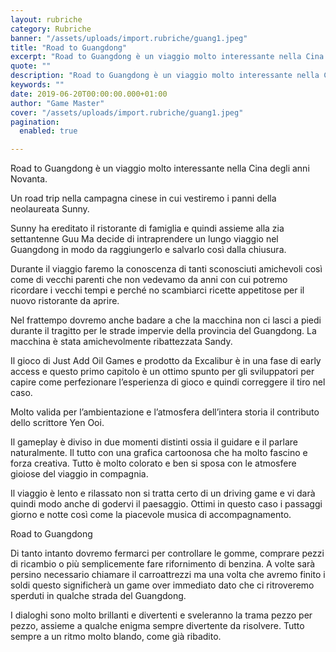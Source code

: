 ```yaml
---
layout: rubriche
category: Rubriche
banner: "/assets/uploads/import.rubriche/guang1.jpeg"
title: "Road to Guangdong"
excerpt: "Road to Guangdong è un viaggio molto interessante nella Cina degli anni Novanta. Un road trip nella campagna cinese in cui vestiremo i panni della neolaureata Sunny. Sunny ha ereditato il ristorante di famiglia e quindi assieme alla zia settantenne  Guu Ma decide di intraprendere un lungo viaggio nel Guangdong in modo da raggiungerlo e [&hellip"
quote: ""
description: "Road to Guangdong è un viaggio molto interessante nella Cina degli anni Novanta. Un road trip nella campagna cinese in cui vestiremo i panni della neolaureata Sunny. Sunny ha ereditato il ristorante di famiglia e quindi assieme alla zia settantenne  Guu Ma decide di intraprendere un lungo viaggio nel Guangdong in modo da raggiungerlo e [&hellip"
keywords: ""
date: 2019-06-20T00:00:00.000+01:00
author: "Game Master"
cover: "/assets/uploads/import.rubriche/guang1.jpeg"
pagination:
  enabled: true

---
```


Road to Guangdong è un viaggio molto interessante nella Cina degli anni Novanta.

Un road trip nella campagna cinese in cui vestiremo i panni della neolaureata Sunny.

Sunny ha ereditato il ristorante di famiglia e quindi assieme alla zia settantenne Guu Ma decide di intraprendere un lungo viaggio nel Guangdong in modo da raggiungerlo e salvarlo così dalla chiusura.

Durante il viaggio faremo la conoscenza di tanti sconosciuti amichevoli così come di vecchi parenti che non vedevamo da anni con cui potremo ricordare i vecchi tempi e perché no scambiarci ricette appetitose per il nuovo ristorante da aprire.

Nel frattempo dovremo anche badare a che la macchina non ci lasci a piedi durante il tragitto per le strade impervie della provincia del Guangdong. La macchina è stata amichevolmente ribattezzata Sandy.

Il gioco di Just Add Oil Games e prodotto da Excalibur è in una fase di early access e questo primo capitolo è un ottimo spunto per gli sviluppatori per capire come perfezionare l’esperienza di gioco e quindi correggere il tiro nel caso.

Molto valida per l’ambientazione e l’atmosfera dell’intera storia il contributo dello scrittore Yen Ooi.

Il gameplay è diviso in due momenti distinti ossia il guidare e il parlare naturalmente. Il tutto con una grafica cartoonosa che ha molto fascino e forza creativa. Tutto è molto colorato e ben si sposa con le atmosfere gioiose del viaggio in compagnia.

Il viaggio è lento e rilassato non si tratta certo di un driving game e vi darà quindi modo anche di godervi il paesaggio. Ottimi in questo caso i passaggi giorno e notte così come la piacevole musica di accompagnamento.

Road to Guangdong

Di tanto intanto dovremo fermarci per controllare le gomme, comprare pezzi di ricambio o più semplicemente fare rifornimento di benzina. A volte sarà persino necessario chiamare il carroattrezzi ma una volta che avremo finito i soldi questo significherà un game over immediato dato che ci ritroveremo sperduti in qualche strada del Guangdong.

I dialoghi sono molto brillanti e divertenti e sveleranno la trama pezzo per pezzo, assieme a qualche enigma sempre divertente da risolvere. Tutto sempre a un ritmo molto blando, come già ribadito.